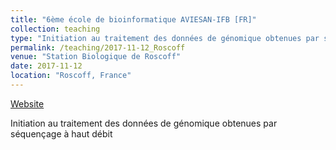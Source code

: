 ```yaml
---
title: "6ème école de bioinformatique AVIESAN-IFB [FR]"
collection: teaching
type: "Initiation au traitement des données de génomique obtenues par séquençage à haut débit"
permalink: /teaching/2017-11-12_Roscoff
venue: "Station Biologique de Roscoff"
date: 2017-11-12
location: "Roscoff, France"
---
```


[Website](https://www.france-bioinformatique.fr/fr/evenements/EBA2017)

Initiation au traitement des données de génomique obtenues par séquençage à haut débit
